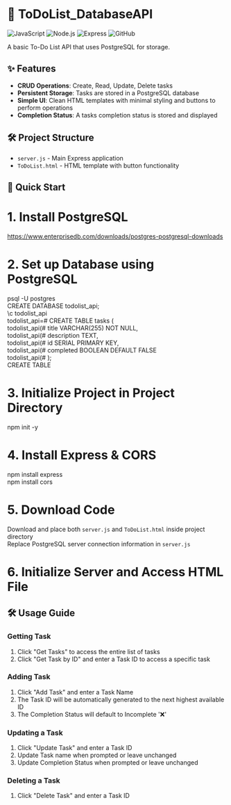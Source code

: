 # 📝 ToDoList_DatabaseAPI

![JavaScript](https://img.shields.io/badge/JavaScript-ES6+-yellow)
![Node.js](https://img.shields.io/badge/Node.js-18.x-green)
![Express](https://img.shields.io/badge/Express-4.x-lightgrey)
![GitHub](https://img.shields.io/badge/license-MIT-green)

A basic To-Do List API that uses PostgreSQL for storage.

## ✨ Features
- **CRUD Operations**: Create, Read, Update, Delete tasks
- **Persistent Storage**: Tasks are stored in a PostgreSQL database
- **Simple UI**: Clean HTML templates with minimal styling and buttons to perform operations
- **Completion Status**: A tasks completion status is stored and displayed

## 🛠️ Project Structure
- `server.js` - Main Express application
- `ToDoList.html` - HTML template with button functionality

## 🚀 Quick Start
# 1. Install PostgreSQL
https://www.enterprisedb.com/downloads/postgres-postgresql-downloads

# 2. Set up Database using PostgreSQL
psql -U postgres  
CREATE DATABASE todolist_api;  
\c todolist_api  
todolist_api=# CREATE TABLE tasks (  
todolist_api(# title VARCHAR(255) NOT NULL,  
todolist_api(# description TEXT,  
todolist_api(# id SERIAL PRIMARY KEY,  
todolist_api(# completed BOOLEAN DEFAULT FALSE  
todolist_api(# );  
CREATE TABLE  

# 3. Initialize Project in Project Directory
npm init -y

# 4. Install Express & CORS
npm install express  
npm install cors

# 5. Download Code
Download and place both `server.js` and `ToDoList.html` inside project directory  
Replace PostgreSQL server connection information in `server.js`

# 6. Initialize Server and Access HTML File

## 🛠️ Usage Guide

### Getting Task
1. Click "Get Tasks" to access the entire list of tasks
2. Click "Get Task by ID" and enter a Task ID to access a specific task

### Adding Task
1. Click "Add Task" and enter a Task Name
2. The Task ID will be automatically generated to the next highest available ID
3. The Completion Status will default to Incomplete '❌'

### Updating a Task
1. Click "Update Task" and enter a Task ID
2. Update Task name when prompted or leave unchanged
3. Update Completion Status when prompted or leave unchanged

### Deleting a Task
1. Click "Delete Task" and enter a Task ID
